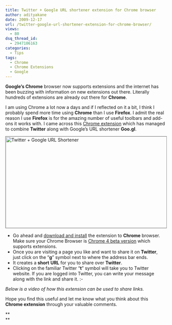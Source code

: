 ```yaml
---
title: Twitter + Google URL shortener extension for Chrome browser
author: adityakane
date: 2009-12-17
url: /twitter-google-url-shortener-extension-for-chrome-browser/
views:
  - 80
dsq_thread_id:
  - 2947106163
categories:
  - Tips
tags:
  - Chrome
  - Chrome Extensions
  - Google
---
```

**Google&#8217;s Chrome** browser now supports extensions and the internet has been buzzing with information on new extensions out there. Literally hundreds of extensions are already out there for **Chrome**.

I am using Chrome a lot now a days and if I reflected on it a bit, I think I probably spend more time using **Chrome** than I use **Firefox**. I admit the real reason I use **Firefox** is for the amazing number of useful toolbars and add-ons it works with. I came across this <a href="http://www.chromeextensions.org/other/goo-gl-url-shortener-share-on-twitter/" onclick="_gaq.push(['_trackEvent', 'outbound-article', 'http://www.chromeextensions.org/other/goo-gl-url-shortener-share-on-twitter/', 'Chrome extension']);" >Chrome extension</a> which has managed to combine **Twitter** along with Google&#8217;s URL shortener **Goo.gl**.

<img class="alignnone size-full wp-image-17983" style="border: 1px solid grey" title="Twitter + Google URL Shortener" src="http://cdn.devilsworkshop.org/files/2009/12/Twitter_Go_gle_Chrome_extension.png" alt="Twitter + Google URL Shortener" width="550" height="286" />

  * Go ahead and <a href="http://www.chromeextensions.org/other/goo-gl-url-shortener-share-on-twitter/" onclick="_gaq.push(['_trackEvent', 'outbound-article', 'http://www.chromeextensions.org/other/goo-gl-url-shortener-share-on-twitter/', 'download and install']);" >download and install</a> the extension to **Chrome** browser. Make sure your Chrome Browser is <a href="http://www.google.com/landing/chrome/beta/" onclick="_gaq.push(['_trackEvent', 'outbound-article', 'http://www.google.com/landing/chrome/beta/', 'Chrome 4 beta version']);" >Chrome 4 beta version</a> which supports extensions.
  * Once you are visiting a page you like and want to share it on **Twitter**, just click on the &#8220;**g**&#8221; symbol next to where the address bar ends.
  * It creates a **short** **URL** for you to share over **Twitter**.
  * Clicking on the familiar Twitter &#8220;**t**&#8221; symbol will take you to Twitter website. If you are logged into Twitter, you can write your message along with the link and share it. <img src="http://devilsworkshop.org/wp-includes/images/smilies/simple-smile.png" alt=":-)" class="wp-smiley" style="height: 1em; max-height: 1em;" />

*Below is a video of how this extension can be used to share links.*



Hope you find this useful and let me know what you think about this **Chrome extension** through your valuable comments.

**  
**
